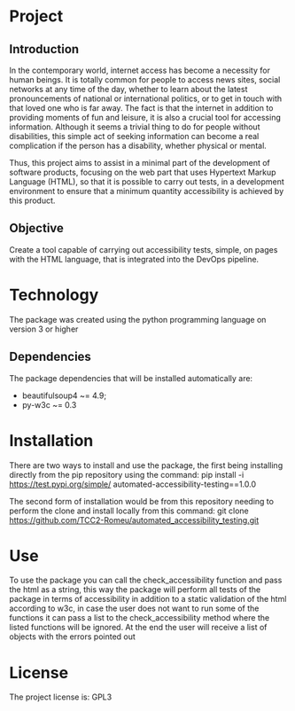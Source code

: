 # Project

## Introduction

In the contemporary world, internet access has become a necessity for human beings. It is totally common for people to access news sites, social networks at any time of the day, whether to learn about the latest pronouncements of national or international politics, or to get in touch with that loved one who is far away. The fact is that the internet in addition to providing moments of fun and leisure, it is also a crucial tool for accessing information. Although it seems a trivial thing to do for people without disabilities, this simple act of seeking information can become a real complication if the person has a disability, whether physical or mental.

Thus, this project aims to assist in a minimal part of the development of software products, focusing on the web part that uses Hypertext Markup Language (HTML), so that it is possible to carry out tests, in a development environment to ensure that a minimum quantity accessibility is achieved by this product.

## Objective

Create a tool capable of carrying out accessibility tests, simple, on pages with the HTML language, that is integrated into the DevOps pipeline.


# Technology

The package was created using the python programming language on version 3 or higher

## Dependencies

The package dependencies that will be installed automatically are:
- beautifulsoup4 ~= 4.9; 
- py-w3c ~= 0.3

# Installation

There are two ways to install and use the package, the first being installing directly from the pip repository using the command: pip install -i https://test.pypi.org/simple/ automated-accessibility-testing==1.0.0

The second form of installation would be from this repository needing to perform the clone and install locally from this command: git clone https://github.com/TCC2-Romeu/automated_accessibility_testing.git

# Use

To use the package you can call the check_accessibility function and pass the html as a string, this way the package will perform all tests of the package in terms of accessibility in addition to a static validation of the html according to w3c, in case the user does not want to run some of the functions it can pass a list to the check_accessibility method where the listed functions will be ignored.
At the end the user will receive a list of objects with the errors pointed out

# License

The project license is: GPL3